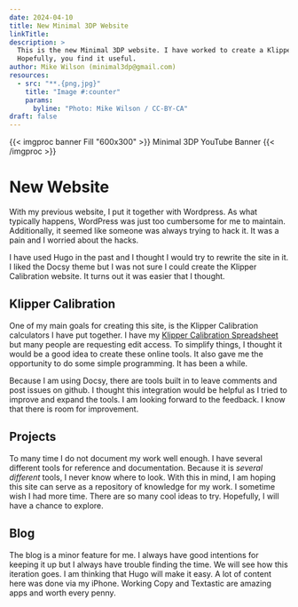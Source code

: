 ```yaml
---
date: 2024-04-10
title: New Minimal 3DP Website
linkTitle:
description: >
  This is the new Minimal 3DP website. I have worked to create a Klipper calibration and calculator that the community could use. 
  Hopefully, you find it useful.
author: Mike Wilson (minimal3dp@gmail.com)
resources:
  - src: "**.{png,jpg}"
    title: "Image #:counter"
    params:
      byline: "Photo: Mike Wilson / CC-BY-CA"
draft: false
---
```


{{< imgproc banner Fill "600x300" >}}
Minimal 3DP YouTube Banner
{{< /imgproc >}}

# New Website

With my previous website, I put it together with Wordpress. As what typically happens, WordPress was just too cumbersome for me to maintain. Additionally, it seemed like someone was always trying to hack it. It was a pain and I worried about the hacks.

I have used Hugo in the past and I thought I would try to rewrite the site in it. I liked the Docsy theme but I was not sure I could create the Klipper Calibration website. It turns out it was easier that I thought.

## Klipper Calibration

One of my main goals for creating this site, is the Klipper Calibration calculators I have put together. I have my [Klipper Calibration Spreadsheet](https://docs.google.com/spreadsheets/d/1LlSHsa86RuT_btswmDsmQp0LrTJ9U0HJcRhorsqz1ug/edit?usp=sharing) but many people are requesting edit access. To simplify things, I thought it would be a good idea to create these online tools. It also gave me the opportunity to do some simple programming. It has been a while.

Because I am using Docsy, there are tools built in to leave comments and post issues on github. I thought this integration would be helpful as I tried to improve and expand the tools. I am looking forward to the feedback. I know that there is room for improvement.

## Projects

To many time I do not document my work well enough. I have several different tools for reference and documentation. Because it is _several different_ tools, I never know where to look. With this in mind, I am hoping this site can serve as a repository of knowledge for my work. I sometime wish I had more time. There are so many cool ideas to try. Hopefully, I will have a chance to explore.

## Blog

The blog is a minor feature for me. I always have good intentions for keeping it up but I always have trouble finding the time. We will see how this iteration goes. I am thinking that Hugo will make it easy. A lot of content here was done via my iPhone. Working Copy and Textastic are amazing apps and worth every penny.
